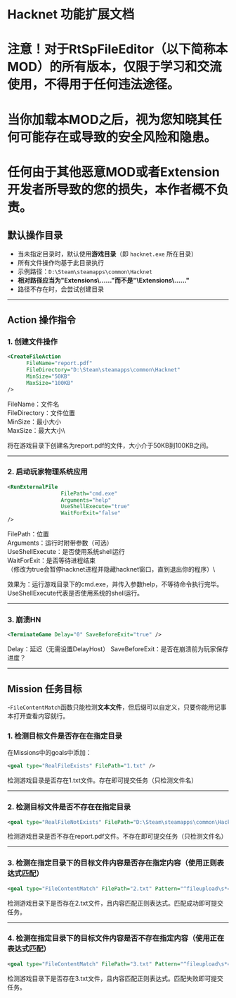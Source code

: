 # Hacknet 功能扩展文档
# 注意！对于RtSpFileEditor（以下简称本MOD）的所有版本，仅限于学习和交流使用，不得用于任何违法途径。
# 当你加载本MOD之后，视为您知晓其任何可能存在或导致的安全风险和隐患。
# 任何由于其他恶意MOD或者Extension开发者所导致的您的损失，本作者概不负责。
## 默认操作目录
- 当未指定目录时，默认使用**游戏目录**（即 `hacknet.exe` 所在目录）
- 所有文件操作均基于此目录执行
- 示例路径：`D:\Steam\steamapps\common\Hacknet`
- **相对路径应当为"Extensions\……"而不是"\Extensions\……"**
- 路径不存在时，会尝试创建目录
---

##  Action 操作指令

### 1.  创建文件操作
```xml
<CreateFileAction 
      FileName="report.pdf" 
      FileDirectory="D:\Steam\steamapps\common\Hacknet" 
      MinSize="50KB" 
      MaxSize="100KB" 
/>
```
FileName：文件名\
FileDirectory：文件位置\
MinSize：最小大小 \
MaxSize：最大大小\

将在游戏目录下创建名为report.pdf的文件，大小介于50KB到100KB之间。

---
### 2.  启动玩家物理系统应用
```xml
<RunExternalFile 
                 FilePath="cmd.exe" 
                 Arguments="help" 
                 UseShellExecute="true" 
                 WaitForExit="false"
/>
```

FilePath：位置\
Arguments：运行时附带参数（可选）\
UseShellExecute：是否使用系统shell运行\
WaitForExit：是否等待进程结束\
（修改为true会暂停hacknet进程并隐藏hacknet窗口，直到退出你的程序）\

效果为：运行游戏目录下的cmd.exe，并传入参数help，不等待命令执行完毕。
UseShellExecute代表是否使用系统的shell运行。

---
### 3.  崩溃HN
```xml
<TerminateGame Delay="0" SaveBeforeExit="true" /> 
```
Delay：延迟（无需设置DelayHost）
SaveBeforeExit：是否在崩溃前为玩家保存进度？


---
##  Mission 任务目标
-`FileContentMatch`函数只能检测**文本文件**，但后缀可以自定义，只要你能用记事本打开查看内容就行。
### 1.  检测目标文件是否存在在指定目录
在Missions中的goals中添加：
```xml
<goal type="RealFileExists" FilePath="1.txt" />
```
检测游戏目录是否存在1.txt文件。存在即可提交任务（只检测文件名）

---
### 2.  检测目标文件是否不存在在指定目录
```xml
<goal type="RealFileNotExists" FilePath="D:\Steam\steamapps\common\Hacknet\report.pdf" />
```
检测游戏目录是否不存在report.pdf文件。不存在即可提交任务（只检测文件名）

---
### 3.  检测在指定目录下的目标文件内容是否存在指定内容（使用正则表达式匹配）
```xml
<goal type="FileContentMatch" FilePath="2.txt" Pattern="^fileupload\s*=\s*true$" RequireMatch="true"/>
```
检测游戏目录下是否存在2.txt文件，且内容匹配正则表达式。匹配成功即可提交任务。

---
### 4.  检测在指定目录下的目标文件内容是否不存在指定内容（使用正在表达式匹配）
```xml
<goal type="FileContentMatch" FilePath="3.txt" Pattern="^fileupload\s*=\s*true$" RequireMatch="false"/>
```
检测游戏目录下是否存在3.txt文件，且内容匹配正则表达式。匹配失败即可提交任务。

